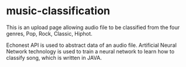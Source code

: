 # music-classification
This is an upload page allowing audio file to be classified from the four genres, Pop, Rock, Classic, Hiphot.

Echonest API is used to abstract data of an audio file.
Artificial Neural Network technology is used to train a neural network to learn how to classify song, which is written in JAVA.
